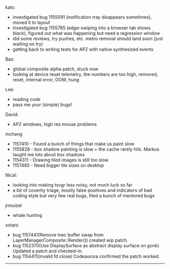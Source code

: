 kats:
* investigated bug 1155091 (notification tray disappears sometimes), moved it to layout
* investigated bug 1155785 (edge-swiping into a browser tab shows black), figured out what was happening but need a regression window
* did some reviews, try pushes, etc. metro removal should land soon (just waiting on try)
* getting back to writing tests for APZ with native synthesized events



Bas:
* global composite alpha patch, stuck now
* looking at device reset telemetry, the numbers are too high, removed, reset, internal error, OOM, hung



Lee:
* reading code
* pass me your (simple) bugs!



David:
* APZ windows, high res mouse problems



mchang
* 1157410 - Found a bunch of things that make us paint slow 
* 1155828 - box shadow painting is slow + the cache rarely hits. Markus taught me lots about box shadows
* 1154311 - Drawing tiled images is still too slow
* 1157465 - Need bigger tile sizes on desktop



Nical:
* looking into making tsvgr less noisy, not much luck so far
* a bit of coverity triage, mostly false positives and indicators of bad coding style but very few real bugs, filed a bunch of mentored bugs



jrmuizel
* whale hunting



sotaro
* bug 1157441(Remove hwc buffer swap from LayerManagerComposite::Render()) created wip patch.
* bug 1152370(Use DisplaySurface as abstract display surface on gonk) Updated a patch and checked-in.
* bug 1154411(invalid fd close) Codeaurora confirmed the patch worked.





________________


